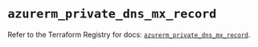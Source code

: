 # `azurerm_private_dns_mx_record`

Refer to the Terraform Registry for docs: [`azurerm_private_dns_mx_record`](https://registry.terraform.io/providers/hashicorp/azurerm/4.48.0/docs/resources/private_dns_mx_record).

